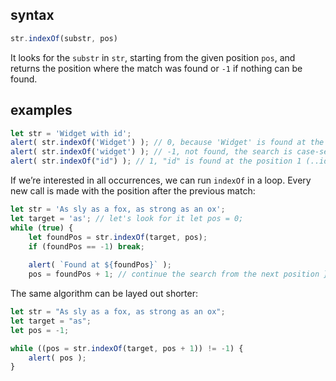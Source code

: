 ## syntax

```js
str.indexOf(substr, pos)
```

It looks for the `substr` in `str`, starting from the given position `pos`, and returns the position where the match was found or `-1` if nothing can be found.

## examples

```js
let str = 'Widget with id';
alert( str.indexOf('Widget') ); // 0, because 'Widget' is found at the beginning
alert( str.indexOf('widget') ); // -1, not found, the search is case-sensitive
alert( str.indexOf("id") ); // 1, "id" is found at the position 1 (..idget with id)
```

If we’re interested in all occurrences, we can run `indexOf` in a loop. Every new call is made with the position after the previous match:

```js
let str = 'As sly as a fox, as strong as an ox';
let target = 'as'; // let's look for it let pos = 0;
while (true) {
	let foundPos = str.indexOf(target, pos);
	if (foundPos == -1) break;
	
	alert( `Found at ${foundPos}` );
	pos = foundPos + 1; // continue the search from the next position }
```

The same algorithm can be layed out shorter:

```js
let str = "As sly as a fox, as strong as an ox";
let target = "as";
let pos = -1;

while ((pos = str.indexOf(target, pos + 1)) != -1) {
	alert( pos );
}
```
